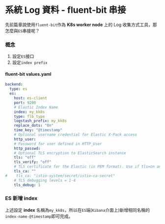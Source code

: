 # 系統 Log 資料 - fluent-bit 串接

先前篇章說使用`fluent-bit`作為 **K8s worker node** 上的 Log 收集方式工具，那怎麼與`ES`串接呢？

### 概念

1. 設定`ES`接口
2. 設定`index prefix`

#### fluent-bit values.yaml

```yaml
backend:
  type: es
  es:
    host: es-client
    port: 9200
    # Elastic Index Name
    index: my_kk8s
    type: flb_type
    logstash_prefix: my_kk8s
    replace_dots: "On"
    time_key: "@timestamp"
    # Optional username credential for Elastic X-Pack access
    http_user:
    # Password for user defined in HTTP_User
    http_passwd:
    # Optional TLS encryption to ElasticSearch instance
    tls: "off"
    tls_verify: "off"
    # TLS certificate for the Elastic (in PEM format). Use if tls=on and tls_verify=on.
    tls_ca: ""
#    tls_ca: "istio-system/secret/istio-ca-secret"
    # TLS debugging levels = 1-4
    tls_debug: 1
```

### ES 新增 index

上述設定 **index** 名稱為`my_kk8s`，所以在`ES`端\(`Kibana`介面上\)新增相同名稱的`index-name-@timestamp`即可完成。

